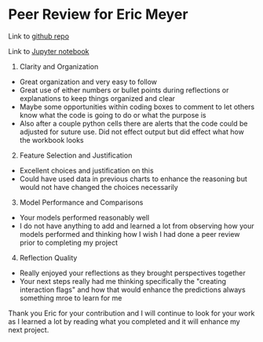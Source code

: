 # Peer Review for Eric Meyer

Link to [github repo](https://github.com/ericmeyer1/ml_regression_eric)

Link to [Jupyter notebook](https://github.com/ericmeyer1/ml_regression_eric/blob/main/ml_regression_eric.ipynb)

1. Clarity and Organization
- Great organization and very easy to follow
- Great use of either numbers or bullet points during reflections or explanations to keep things organized and clear
- Maybe some opportunities within coding boxes to comment to let others know what the code is going to do or what the purpose is
- Also after a couple python cells there are alerts that the code could be adjusted for suture use. Did not effect output but did effect what how the workbook looks

2. Feature Selection and Justification
- Excellent choices and justification on this
- Could have used data in previous charts to enhance the reasoning but would not have changed the choices necessarily

3. Model Performance and Comparisons
- Your models performed reasonably well
- I do not have anything to add and learned a lot from observing how your models performed and thinking how I wish I had done a peer review prior to completing my project

4. Reflection Quality
- Really enjoyed your reflections as they brought perspectives together
- Your next steps really had me thinking specifically the "creating interaction flags" and how that would enhance the predictions always something mroe to learn for me

Thank you Eric for your contribution and I will continue to look for your work as I learned a lot by reading what you completed and it will enhance my next project.
